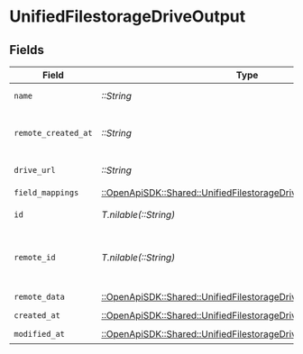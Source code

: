 # UnifiedFilestorageDriveOutput


## Fields

| Field                                                                                                                                 | Type                                                                                                                                  | Required                                                                                                                              | Description                                                                                                                           |
| ------------------------------------------------------------------------------------------------------------------------------------- | ------------------------------------------------------------------------------------------------------------------------------------- | ------------------------------------------------------------------------------------------------------------------------------------- | ------------------------------------------------------------------------------------------------------------------------------------- |
| `name`                                                                                                                                | *::String*                                                                                                                            | :heavy_check_mark:                                                                                                                    | The name of the drive                                                                                                                 |
| `remote_created_at`                                                                                                                   | *::String*                                                                                                                            | :heavy_check_mark:                                                                                                                    | When the third party s drive was created.                                                                                             |
| `drive_url`                                                                                                                           | *::String*                                                                                                                            | :heavy_check_mark:                                                                                                                    | The url of the drive                                                                                                                  |
| `field_mappings`                                                                                                                      | [::OpenApiSDK::Shared::UnifiedFilestorageDriveOutputFieldMappings](../../models/shared/unifiedfilestoragedriveoutputfieldmappings.md) | :heavy_check_mark:                                                                                                                    | N/A                                                                                                                                   |
| `id`                                                                                                                                  | *T.nilable(::String)*                                                                                                                 | :heavy_minus_sign:                                                                                                                    | The UUID of the drive                                                                                                                 |
| `remote_id`                                                                                                                           | *T.nilable(::String)*                                                                                                                 | :heavy_minus_sign:                                                                                                                    | The id of the drive in the context of the 3rd Party                                                                                   |
| `remote_data`                                                                                                                         | [::OpenApiSDK::Shared::UnifiedFilestorageDriveOutputRemoteData](../../models/shared/unifiedfilestoragedriveoutputremotedata.md)       | :heavy_check_mark:                                                                                                                    | N/A                                                                                                                                   |
| `created_at`                                                                                                                          | [::OpenApiSDK::Shared::UnifiedFilestorageDriveOutputCreatedAt](../../models/shared/unifiedfilestoragedriveoutputcreatedat.md)         | :heavy_check_mark:                                                                                                                    | N/A                                                                                                                                   |
| `modified_at`                                                                                                                         | [::OpenApiSDK::Shared::UnifiedFilestorageDriveOutputModifiedAt](../../models/shared/unifiedfilestoragedriveoutputmodifiedat.md)       | :heavy_check_mark:                                                                                                                    | N/A                                                                                                                                   |